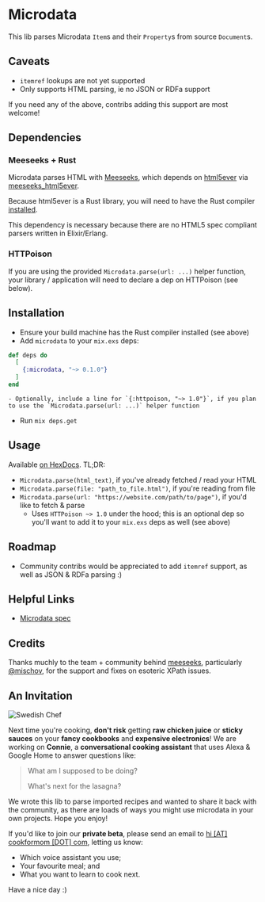 # Microdata

This lib parses Microdata `Item`s and their `Property`s from source `Document`s.

## Caveats
- `itemref` lookups are not yet supported
- Only supports HTML parsing, ie no JSON or RDFa support

If you need any of the above, contribs adding this support are most welcome!

## Dependencies
### Meeseeks + Rust
Microdata parses HTML with [Meeseeks](https://github.com/mischov/meeseeks), which depends on [html5ever](https://github.com/servo/html5ever) via [meeseeks_html5ever](https://github.com/mischov/meeseeks_html5ever).

Because html5ever is a Rust library, you will need to have the Rust compiler [installed](https://www.rust-lang.org/en-US/install.html).

This dependency is necessary because there are no HTML5 spec compliant parsers written in Elixir/Erlang.

### HTTPoison
If you are using the provided `Microdata.parse(url: ...)` helper function, your library / application will need to declare a dep on HTTPoison (see below).

## Installation

- Ensure your build machine has the Rust compiler installed (see above)
- Add `microdata` to your `mix.exs` deps:
```elixir
def deps do
  [
    {:microdata, "~> 0.1.0"}
  ]
end
```
    - Optionally, include a line for `{:httpoison, "~> 1.0"}`, if you plan to use the `Microdata.parse(url: ...)` helper function
- Run `mix deps.get`

## Usage
Available [on HexDocs](https://hexdocs.pm/microdata). TL;DR:

- `Microdata.parse(html_text)`, if you've already fetched / read your HTML
- `Microdata.parse(file: "path_to_file.html")`, if you're reading from file
- `Microdata.parse(url: "https://website.com/path/to/page")`, if you'd like to fetch & parse
    - Uses `HTTPoison ~> 1.0` under the hood; this is an optional dep so you'll want to add it to your `mix.exs` deps as well (see above)

## Roadmap
- Community contribs would be appreciated to add `itemref` support, as well as JSON & RDFa parsing :)

## Helpful Links
- [Microdata spec](https://www.w3.org/TR/microdata)

## Credits
Thanks muchly to the team + community behind [meeseeks](https://hex.pm/packages/meeseeks), particularly [@mischov](https://github.com/mischov/), for the support and fixes on esoteric XPath issues.

## An Invitation
![Swedish Chef](https://media.giphy.com/media/LVBH3rg1BUROw/giphy.gif)

Next time you're cooking, **don't risk** getting **raw chicken juice** or **sticky sauces** on your **fancy cookbooks** and **expensive electronics**! We are working on **Connie**, a **conversational cooking assistant** that uses Alexa & Google Home to answer questions like:

> What am I supposed to be doing?
> 
> What's next for the lasagna?

We wrote this lib to parse imported recipes and wanted to share it back with the community, as there are loads of ways you might use microdata in your own projects. Hope you enjoy!

If you'd like to join our **private beta**, please send an email to [hi [AT] cookformom [DOT] com](mailto:hi@cookformom.com), letting us know:

- Which voice assistant you use;
- Your favourite meal; and
- What you want to learn to cook next.

Have a nice day :)
